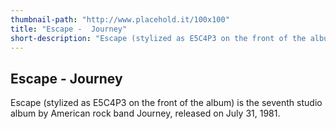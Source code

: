 ```yaml
---
thumbnail-path: "http://www.placehold.it/100x100"
title: "Escape -  Journey"
short-description: "Escape (stylized as E5C4P3 on the front of the album) is the seventh studio album by American rock band Journey, released on July 31, 1981."
---
```


## Escape -  Journey

Escape (stylized as E5C4P3 on the front of the album) is the seventh studio album by American rock band Journey, released on July 31, 1981.
